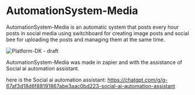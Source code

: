 # AutomationSystem-Media
AutomationSystem-Media is an automatic system that posts every hour posts in social media using switchboard for creating image posts and social bee for uploading the posts and managing them at the same time.

![Platform-DK - draft](https://github.com/user-attachments/assets/3025b393-5c14-463b-8731-2545cb18d065)

AutomationSystem-Media was made in zapier and with the assistance of Social ai automation assistant.

here is the Social ai automation assistant: 
https://chatgpt.com/g/g-67af3d18d6f88191867abe3aac0bd223-social-ai-automation-assistant


